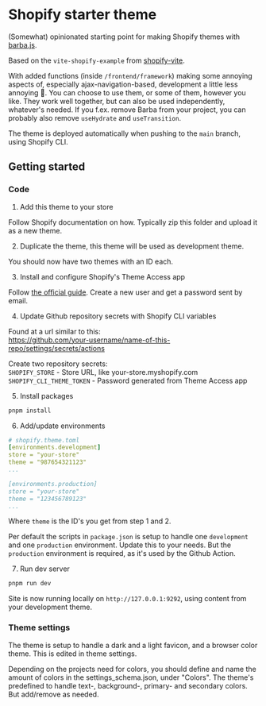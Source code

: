 # Shopify starter theme

(Somewhat) opinionated starting point for making Shopify themes with [barba.js](https://github.com/barbajs/barba).

Based on the `vite-shopify-example` from [shopify-vite](https://github.com/barrel/shopify-vite/tree/main).

With added functions (inside `/frontend/framework`) making some annoying aspects of, especially ajax-navigation-based, development a little less annoying 🥸. You can choose to use them, or some of them, however you like. They work well together, but can also be used independently, whatever's needed. If you f.ex. remove Barba from your project, you can probably also remove `useHydrate` and `useTransition`.

The theme is deployed automatically when pushing to the `main` branch, using Shopify CLI.

## Getting started

### Code

1. Add this theme to your store

Follow Shopify documentation on how. Typically zip this folder and upload it as a new theme.

2. Duplicate the theme, this theme will be used as development theme.

You should now have two themes with an ID each.

3. Install and configure Shopify's Theme Access app

Follow [the official guide](https://shopify.dev/docs/storefronts/themes/tools/theme-access). Create a new user and get a password sent by email.

4. Update Github repository secrets with Shopify CLI variables

Found at a url similar to this:  
https://github.com/your-username/name-of-this-repo/settings/secrets/actions

Create two repository secrets:  
`SHOPIFY_STORE` - Store URL, like your-store.myshopify.com  
`SHOPIFY_CLI_THEME_TOKEN` - Password generated from Theme Access app

5. Install packages

```bash
pnpm install
```

6. Add/update environments

```yaml
# shopify.theme.toml
[environments.development]
store = "your-store"
theme = "987654321123"
...

[environments.production]
store = "your-store"
theme = "123456789123"
...
```

Where `theme` is the ID's you get from step 1 and 2.

Per default the scripts in `package.json` is setup to handle one `development` and one `production` environment. Update this to your needs. But the `production` environment is required, as it's used by the Github Action.

7. Run dev server

```bash
pnpm run dev
```

Site is now running locally on `http://127.0.0.1:9292`, using content from your development theme.

### Theme settings

The theme is setup to handle a dark and a light favicon, and a browser color theme. This is edited in theme settings.

Depending on the projects need for colors, you should define and name the amount of colors in the settings_schema.json, under "Colors". The theme's predefined to handle text-, background-, primary- and secondary colors. But add/remove as needed.